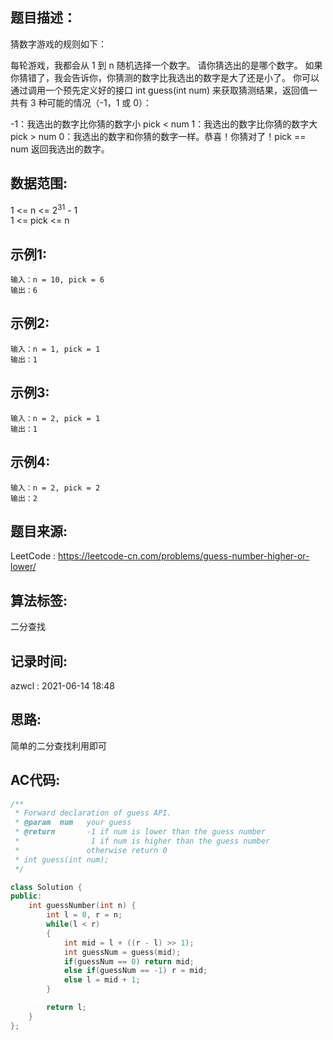 ## 题目描述：
猜数字游戏的规则如下：

每轮游戏，我都会从 1 到 n 随机选择一个数字。 请你猜选出的是哪个数字。
如果你猜错了，我会告诉你，你猜测的数字比我选出的数字是大了还是小了。
你可以通过调用一个预先定义好的接口 int guess(int num) 来获取猜测结果，返回值一共有 3 种可能的情况（-1，1 或 0）：

-1：我选出的数字比你猜的数字小 pick < num
1：我选出的数字比你猜的数字大 pick > num
0：我选出的数字和你猜的数字一样。恭喜！你猜对了！pick == num
返回我选出的数字。

## 数据范围:
1 <= n <= 2<sup>31</sup> - 1  
1 <= pick <= n

## 示例1:
```
输入：n = 10, pick = 6
输出：6
```

## 示例2:
```
输入：n = 1, pick = 1
输出：1
```

## 示例3:
```
输入：n = 2, pick = 1
输出：1
```

## 示例4:
```
输入：n = 2, pick = 2
输出：2
```

## 题目来源:
LeetCode : https://leetcode-cn.com/problems/guess-number-higher-or-lower/  

## 算法标签:
二分查找

## 记录时间:
azwcl : 2021-06-14 18:48

## 思路:
简单的二分查找利用即可

## AC代码:
```cpp
/** 
 * Forward declaration of guess API.
 * @param  num   your guess
 * @return 	     -1 if num is lower than the guess number
 *			      1 if num is higher than the guess number
 *               otherwise return 0
 * int guess(int num);
 */

class Solution {
public:
    int guessNumber(int n) {
        int l = 0, r = n;
        while(l < r)
        {
            int mid = l + ((r - l) >> 1);
            int guessNum = guess(mid);
            if(guessNum == 0) return mid;
            else if(guessNum == -1) r = mid;
            else l = mid + 1;
        }

        return l;
    }
};
```